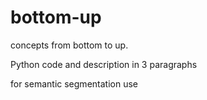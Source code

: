 # bottom-up
concepts from bottom to up.

Python code and description in 3 paragraphs

for semantic segmentation use
